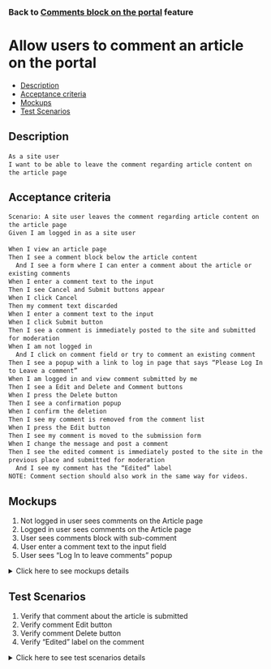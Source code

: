 ### Back to [Comments block on the portal](../../) feature

# Allow users to comment an article on the portal

- [Description](#description)
- [Acceptance criteria](#acceptance-criteria)
- [Mockups](#mockups)
- [Test Scenarios](#test-scenarios)

## Description

    As a site user 
    I want to be able to leave the comment regarding article content on the article page

## Acceptance criteria

    Scenario: A site user leaves the comment regarding article content on the article page
    Given I am logged in as a site user

    When I view an article page 
    Then I see a comment block below the article content 
      And I see a form where I can enter a comment about the article or existing comments
    When I enter a comment text to the input
    Then I see Cancel and Submit buttons appear
    When I click Cancel
    Then my comment text discarded
    When I enter a comment text to the input
    When I click Submit button
    Then I see a comment is immediately posted to the site and submitted for moderation
    When I am not logged in
      And I click on comment field or try to comment an existing comment 
    Then I see a popup with a link to log in page that says “Please Log In to Leave a comment”
    When I am logged in and view comment submitted by me
    Then I see a Edit and Delete and Comment buttons 
    When I press the Delete button
    Then I see a confirmation popup
    When I confirm the deletion
    Then I see my comment is removed from the comment list
    When I press the Edit button
    Then I see my comment is moved to the submission form
    When I change the message and post a comment
    Then I see the edited comment is immediately posted to the site in the previous place and submitted for moderation
      And I see my comment has the “Edited” label
    NOTE: Comment section should also work in the same way for videos.

## Mockups

1. Not logged in user sees comments on the Article page 
2. Logged in user sees comments on the Article page
3. User sees comments block with sub-comment
4. User enter a comment text to the input field
5. User sees “Log In to leave comments” popup

<details>
  <summary>Click here to see mockups details</summary>

**1. Not logged in user sees comments on the Article page:**

![Comments on the Article Screen](/products/sport_news_portal/web_application_features/comments/images/comments_for_no_logged_in_user.png)

**2. Logged in user sees comments on the Article page:**

![Comments on the Article Screen](/products/sport_news_portal/web_application_features/comments/images/comments_for_logged_in_user.png)

**3. User sees comments block with sub-comment:**

![Sub-comments on the Article Screen](/products/sport_news_portal/web_application_features/comments/images/sub_comments.png)

**4. User enter a comment text to the input field:**

![Posting in progress](/products/sport_news_portal/web_application_features/comments/images/posting_comments_in_progress.png)

**5. User sees “Log In to leave comments” popup:**

![“Log In to leave comments” popup](/products/sport_news_portal/web_application_features/comments/images/log_in_to_leave_comments_popup.png)

</details>

## Test Scenarios

1. Verify that comment about the article is submitted
2. Verify comment Edit button
3. Verify comment Delete button
4. Verify “Edited” label on the comment

<details>
  <summary>Click here to see test scenarios details</summary>

### **#1. Verify that comment about the article is submitted**

|#|Steps|Expected Result
------|-------|----------
|1|Go to Sport News site|
|2|Log in to user account|
|3|View any article|
|4|Observe comment block below article content|
|5|Enter comment about the article in a form|
|6|Click on submit button|The comment is posted immediately to the site and submitted for admin

### **#2. Verify comment Edit button**

|#|Steps|Expected Result
------|-------|----------
|1|Go to Sport News site|
|2|Log in to your user account|
|3|View any article|
|4|Observe comment block below article content|
|5|Enter comment about the article in a form|
|6|Click on submit button|The comment is posted immediately to the site and submitted for admin
|7|Observe Edit button|The Edit buttons is placed at the right bottom corner of the comment
|8|Click on Edit button|Comment is moved to the submission form with ability to change the message and post a comment

### **#3. Verify comment Delete button**

|#|Steps|Expected Result
------|-------|----------
|1|Go to Sport News site|
|2|Log in to your user account|
|3|View any article|
|4|Observe comment block below article content|
|5|Enter comment about the article in a form|
|6|Click on Submit button|The comment is posted immediately to the site and submitted for admin
|7|Observe Delete button|The Delete buttons is placed at the right bottom corner of the comment
|8|Click on Delete button|Confirmation popup "Are you really want to delete this comment?"
|9|Confirm deleting|The comment is deleted 

### **#4. Verify “Edited” label on the comment**

|#|Steps|Expected Result
------|-------|----------
|1|Go to Sport News site|
|2|Log in to your user account|
|3|View any article|
|4|Observe comment block below article content|
|5|Enter comment about the article in a form|
|6|Click on Submit button|The comment is posted immediately to the site and submitted for admin
|7|Observe Edit button|The Edit buttons is placed at the right bottom corner of the comment
|8|Click on Edit button|Comment is moved to the submission form with ability to change the message and post a comment
|9|Observe “Edited” label on the comment that was edited|Changed comment has the "Edited" label

</details>

